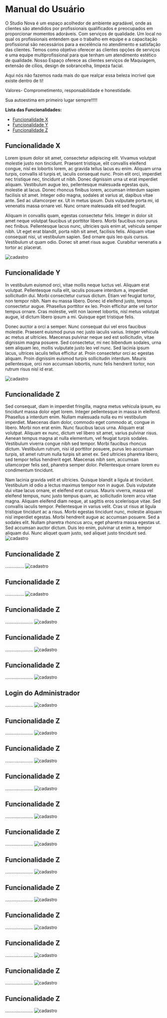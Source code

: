 # Manual do Usuário

O Studio Nova é um espaço acolhedor de ambiente agradável, onde as clientes são atendidos por profissionais qualificados e preocupados em proporcionar momentos adoráveis. Com serviços de qualidade. Um local no qual os profissionais entendem que o trabalho em equipe e a capacitação profissional são necessários para a excelência no atendimento e satisfação das clientes. Temos como objetivo oferecer as clientes opções de serviços e uma equipe multiprofissional para que tenham um atendimento estético de qualidade. Nosso Espaço oferece as clientes serviços de Maquiagem, extensão de cílios, design de sobrancelha, limpeza facial.

Aqui nós não fazemos nada mais do que realçar essa beleza incrível que existe dentro de ti!

Valores- Comprometimento, responsabilidade e honestidade.

Sua autoestima em primeiro lugar sempre!!!!!




**Lista das Funcionalidades:**

 - [Funcionalidade X](#Funcionalidade-X)
 - [Funcionalidade Y](#Funcionalidade-Y)
 - [Funcionalidade Z](#Funcionalidade-Z)

## Funcionalidade X

Lorem ipsum dolor sit amet, consectetur adipiscing elit. Vivamus volutpat molestie justo non tincidunt. Praesent tristique, elit convallis eleifend congue, nisl ex lobortis lorem, ac gravida tellus lacus eu enim. Aliquam urna turpis, convallis id turpis et, iaculis consequat nunc. Proin elit orci, imperdiet nec tristique nec, tincidunt ut nibh. Donec dignissim urna ut erat imperdiet aliquam. Vestibulum augue leo, pellentesque malesuada egestas quis, molestie at lacus. Donec rhoncus finibus lorem, accumsan interdum sapien facilisis sit amet. Integer odio magna, sodales at varius at, dapibus vitae ante. Sed ac ullamcorper ex. Ut in metus ipsum. Duis vulputate porta mi, id venenatis massa ornare vel. Nunc ornare malesuada elit sed feugiat.

Aliquam in convallis quam, egestas consectetur felis. Integer in dolor sit amet neque volutpat faucibus ut porttitor libero. Morbi faucibus non purus nec finibus. Pellentesque lacus nunc, ultricies quis enim at, vehicula semper nibh. Ut eget erat blandit, porta nibh sit amet, facilisis felis. Aliquam vitae consequat nisi, ut vestibulum sapien. Sed ornare quis leo quis cursus. Vestibulum ut quam odio. Donec sit amet risus augue. Curabitur venenatis a tortor ac placerat.

![cadastro](cria-conta.jpeg)

## Funcionalidade Y

In vestibulum euismod orci, vitae mollis neque luctus vel. Aliquam erat volutpat. Pellentesque nulla elit, iaculis posuere interdum a, imperdiet sollicitudin dui. Morbi consectetur cursus dictum. Etiam vel feugiat tortor, non tempor nibh. Nam eu massa libero. Donec id eleifend justo, tempus consectetur augue. Phasellus porttitor ex leo. Proin efficitur ante vel tortor tempus ornare. Cras molestie, velit non laoreet lobortis, nisl metus volutpat augue, id dictum libero ipsum a mi. Quisque eget tristique felis.

Donec auctor a orci a semper. Nunc consequat dui vel eros faucibus molestie. Praesent euismod purus nec justo iaculis varius. Integer vehicula ac metus at ultricies. Maecenas pulvinar neque sed est sollicitudin, vitae dignissim magna posuere. Sed consectetur, mi nec bibendum sodales, urna sem aliquam leo, mollis vulputate justo leo vel nunc. Sed lacinia ipsum lacus, ultrices iaculis tellus efficitur at. Proin consectetur orci ac egestas aliquam. Proin dignissim euismod turpis sollicitudin interdum. Mauris pellentesque, orci non accumsan lobortis, nunc felis hendrerit tortor, non rutrum risus nisl id erat.

![cadastro](login.jpeg)


## Funcionalidade Z

Sed consequat, diam in imperdiet fringilla, magna metus vehicula ipsum, eu tincidunt massa dolor eget lorem. Integer pellentesque in massa in eleifend. Phasellus a interdum enim. Nullam malesuada nulla eu mi vestibulum imperdiet. Maecenas diam dolor, commodo eget commodo at, congue in libero. Morbi non erat enim. Nunc faucibus lacus urna. Aliquam erat volutpat. Aliquam ex nunc, dictum vel libero sit amet, varius pulvinar risus. Aenean tempus magna at nulla elementum, vel feugiat turpis sodales. Vestibulum viverra congue nibh sed tempor. Morbi faucibus rhoncus dictum. Vestibulum rutrum, nisi id porttitor posuere, purus leo accumsan turpis, sit amet rutrum nulla turpis sit amet ex. Sed ultricies pharetra libero, sed tempor tellus hendrerit eget. Maecenas nibh sem, accumsan ullamcorper felis sed, pharetra semper dolor. Pellentesque ornare lorem eu condimentum tincidunt.

Nam lacinia gravida velit et ultricies. Quisque blandit a ligula at tincidunt. Vestibulum id odio a lectus maximus tempor non in augue. Duis vulputate dui vitae lacus ornare, et eleifend erat cursus. Mauris viverra, massa vel eleifend tempus, nunc justo tempus quam, ac sollicitudin lorem arcu vitae magna. Aliquam eleifend diam neque, at sagittis eros scelerisque vitae. Sed convallis iaculis tempor. Pellentesque in varius velit. Cras ut risus at ligula tristique tincidunt ac a risus. Morbi egestas tincidunt nunc, molestie aliquam nisl imperdiet egestas. Morbi hendrerit augue ac accumsan posuere. Sed a sodales elit. Nullam pharetra rhoncus arcu, eget pharetra massa egestas ut. Sed accumsan auctor dictum. Duis leo enim, pulvinar ut enim a, tempor aliquam dui. Nunc aliquet quam justo, sed aliquet justo tincidunt sed.
![cadastro](nossos-serviços.jpeg)




## Funcionalidade Z
...............
![cadastro](horarios.jpeg)


## Funcionalidade Z
...............
![cadastro](agendamento-concluido.png)


## Funcionalidade Z

......................
![cadastro](nossos-serviços-part2.jpeg)


## Funcionalidade Z

......................
![cadastro](editar-dados.jpeg)


## Funcionalidade Z

......................
![cadastro](meus-agendamentos.png)


## Login do Administrador

......................
![cadastro](login.jpeg)


## Funcionalidade Z

......................
![cadastro](cadastro-de-fun.jpeg)


## Funcionalidade Z

......................
![cadastro](lista-de-funcionario.jpeg)


## Funcionalidade Z

......................
![cadastro](lista-de-cliente.jpeg)


## Funcionalidade Z

......................
![cadastro](Agendamentos.png)


## Funcionalidade Z

......................
![cadastro](cadastro-admin.png)


## Funcionalidade Z

......................
![cadastro](cadastro-serviços2.jpeg)


## Funcionalidade Z

......................
![cadastro](disponibilizar-horarios.jpeg)


## Funcionalidade Z

......................
![cadastro](login.jpeg)


## Funcionalidade Z

......................
![cadastro](serviços-funcionário.png)


## Funcionalidade Z

......................
![cadastro](principal-funcionario.png)


## Funcionalidade Z

......................
![cadastro](dados-funcionario.png)




